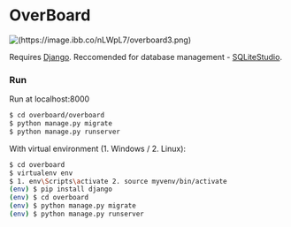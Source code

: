 # OverBoard
![(https://image.ibb.co/nLWpL7/overboard3.png)](https://image.ibb.co/nLWpL7/overboard3.png)

Requires [Django](https://tutorial.djangogirls.org/en/django_installation/). Reccomended for database management - [SQLiteStudio](https://sqlitestudio.pl/index.rvt?act=download).

### Run
Run at localhost:8000
```sh
$ cd overboard/overboard
$ python manage.py migrate
$ python manage.py runserver
```

With virtual environment (1. Windows / 2. Linux):
```sh
$ cd overboard
$ virtualenv env
$ 1. env\Scripts\activate 2. source myvenv/bin/activate
(env) $ pip install django
(env) $ cd overboard
(env) $ python manage.py migrate
(env) $ python manage.py runserver
```
